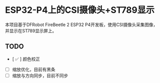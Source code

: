# ESP32-P4上的CSI摄像头+ST789显示

本项目基于DFRobot FireBeetle 2 ESP32 P4开发板，使用CSI摄像头采集图像，并显示在ST789显示屏上。

## TODO
* [ ✅ ] 颜色校正
* [ ] 缩放优化，目前有黑条
* [ ] 缩放与方向同步，目前不同步
